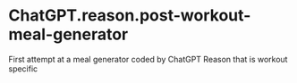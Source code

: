 # ChatGPT.reason.post-workout-meal-generator
First attempt at a meal generator coded by ChatGPT Reason that is workout specific
